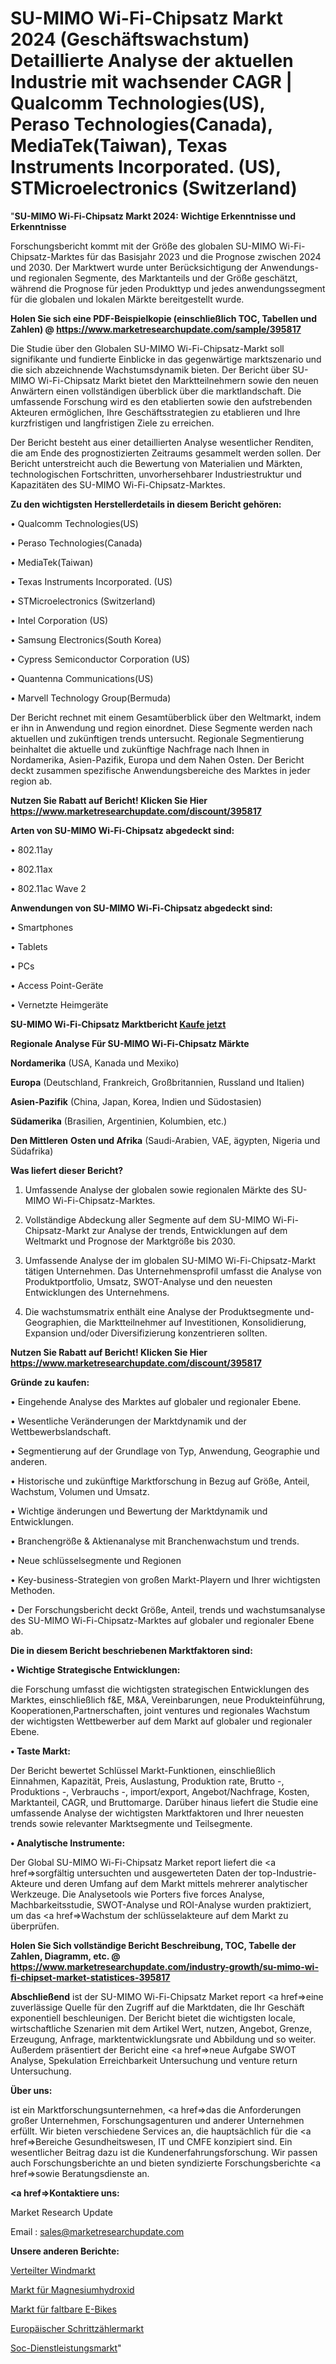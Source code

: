 # SU-MIMO Wi-Fi-Chipsatz Markt 2024 (Geschäftswachstum) Detaillierte Analyse der aktuellen Industrie mit wachsender CAGR | Qualcomm Technologies(US), Peraso Technologies(Canada), MediaTek(Taiwan), Texas Instruments Incorporated. (US), STMicroelectronics (Switzerland)

"<strong>SU-MIMO Wi-Fi-Chipsatz Markt 2024: Wichtige Erkenntnisse und Erkenntnisse</strong>

Forschungsbericht kommt mit der Größe des globalen SU-MIMO Wi-Fi-Chipsatz-Marktes für das Basisjahr 2023 und die Prognose zwischen 2024 und 2030. Der Marktwert wurde unter Berücksichtigung der Anwendungs-und regionalen Segmente, des Marktanteils und der Größe geschätzt, während die Prognose für jeden Produkttyp und jedes anwendungssegment für die globalen und lokalen Märkte bereitgestellt wurde.

<strong>Holen Sie sich eine PDF-Beispielkopie (einschließlich TOC, Tabellen und Zahlen) @
</strong><strong><a href=https://www.marketresearchupdate.com/sample/395817><strong>https://www.marketresearchupdate.com/sample/395817</u></font></a></strong></strong>

Die Studie über den Globalen SU-MIMO Wi-Fi-Chipsatz-Markt soll signifikante und fundierte Einblicke in das gegenwärtige marktszenario und die sich abzeichnende Wachstumsdynamik bieten. Der Bericht über SU-MIMO Wi-Fi-Chipsatz Markt bietet den Marktteilnehmern sowie den neuen Anwärtern einen vollständigen überblick über die marktlandschaft. Die umfassende Forschung wird es den etablierten sowie den aufstrebenden Akteuren ermöglichen, Ihre Geschäftsstrategien zu etablieren und Ihre kurzfristigen und langfristigen Ziele zu erreichen.

Der Bericht besteht aus einer detaillierten Analyse wesentlicher Renditen, die am Ende des prognostizierten Zeitraums gesammelt werden sollen. Der Bericht unterstreicht auch die Bewertung von Materialien und Märkten, technologischen Fortschritten, unvorhersehbarer Industriestruktur und Kapazitäten des SU-MIMO Wi-Fi-Chipsatz-Marktes.

<strong>Zu den wichtigsten Herstellerdetails in diesem Bericht gehören:</strong>

• Qualcomm Technologies(US)

• Peraso Technologies(Canada)

• MediaTek(Taiwan)

• Texas Instruments Incorporated. (US)

• STMicroelectronics (Switzerland)

• Intel Corporation (US)

• Samsung Electronics(South Korea)

• Cypress Semiconductor Corporation (US)

• Quantenna Communications(US)

• Marvell Technology Group(Bermuda)

Der Bericht rechnet mit einem Gesamtüberblick über den Weltmarkt, indem er ihn in Anwendung und region einordnet. Diese Segmente werden nach aktuellen und zukünftigen trends untersucht. Regionale Segmentierung beinhaltet die aktuelle und zukünftige Nachfrage nach Ihnen in Nordamerika, Asien-Pazifik, Europa und dem Nahen Osten. Der Bericht deckt zusammen spezifische Anwendungsbereiche des Marktes in jeder region ab.

<strong>Nutzen Sie Rabatt auf Bericht! Klicken Sie Hier
</strong><strong><a href=https://www.marketresearchupdate.com/discount/395817>https://www.marketresearchupdate.com/discount/395817</b></u></font></strong></a>

<strong>Arten von SU-MIMO Wi-Fi-Chipsatz abgedeckt sind:</strong>

• 802.11ay

• 802.11ax

• 802.11ac Wave 2

<strong>Anwendungen von SU-MIMO Wi-Fi-Chipsatz abgedeckt sind:</strong>

• Smartphones

• Tablets

• PCs

• Access Point-Geräte

• Vernetzte Heimgeräte

<strong>SU-MIMO Wi-Fi-Chipsatz Marktbericht <a href=https://www.marketresearchupdate.com/buynow/395817>Kaufe jetzt</a></strong>

<strong>Regionale Analyse Für SU-MIMO Wi-Fi-Chipsatz Märkte</strong>

<strong>Nordamerika</strong> (USA, Kanada und Mexiko)

<strong>Europa</strong> (Deutschland, Frankreich, Großbritannien, Russland und Italien)

<strong>Asien-Pazifik</strong> (China, Japan, Korea, Indien und Südostasien)

<strong>Südamerika</strong> (Brasilien, Argentinien, Kolumbien, etc.)

<strong>Den Mittleren</strong> <strong>Osten und Afrika</strong> (Saudi-Arabien, VAE, ägypten, Nigeria und Südafrika)

<strong>Was liefert dieser Bericht?</strong>

1. Umfassende Analyse der globalen sowie regionalen Märkte des SU-MIMO Wi-Fi-Chipsatz-Marktes.

2. Vollständige Abdeckung aller Segmente auf dem SU-MIMO Wi-Fi-Chipsatz-Markt zur Analyse der trends, Entwicklungen auf dem Weltmarkt und Prognose der Marktgröße bis 2030.

3. Umfassende Analyse der im globalen SU-MIMO Wi-Fi-Chipsatz-Markt tätigen Unternehmen. Das Unternehmensprofil umfasst die Analyse von Produktportfolio, Umsatz, SWOT-Analyse und den neuesten Entwicklungen des Unternehmens.

4. Die wachstumsmatrix enthält eine Analyse der Produktsegmente und-Geographien, die Marktteilnehmer auf Investitionen, Konsolidierung, Expansion und/oder Diversifizierung konzentrieren sollten.

<strong>Nutzen Sie Rabatt auf Bericht! Klicken Sie Hier
</strong><strong><a href=https://www.marketresearchupdate.com/discount/395817>https://www.marketresearchupdate.com/discount/395817</b></u></font></strong></a>

<strong>Gründe zu kaufen:</strong>

• Eingehende Analyse des Marktes auf globaler und regionaler Ebene.

• Wesentliche Veränderungen der Marktdynamik und der Wettbewerbslandschaft.

• Segmentierung auf der Grundlage von Typ, Anwendung, Geographie und anderen.

• Historische und zukünftige Marktforschung in Bezug auf Größe, Anteil, Wachstum, Volumen und Umsatz.

• Wichtige änderungen und Bewertung der Marktdynamik und Entwicklungen.

• Branchengröße &amp; Aktienanalyse mit Branchenwachstum und trends.

• Neue schlüsselsegmente und Regionen

• Key-business-Strategien von großen Markt-Playern und Ihrer wichtigsten Methoden.

• Der Forschungsbericht deckt Größe, Anteil, trends und wachstumsanalyse des SU-MIMO Wi-Fi-Chipsatz-Marktes auf globaler und regionaler Ebene ab.

<strong>Die in diesem Bericht beschriebenen Marktfaktoren sind:</strong>

<strong>• Wichtige Strategische Entwicklungen:</strong>

die Forschung umfasst die wichtigsten strategischen Entwicklungen des Marktes, einschließlich f&amp;E, M&amp;A, Vereinbarungen, neue Produkteinführung, Kooperationen,Partnerschaften, joint ventures und regionales Wachstum der wichtigsten Wettbewerber auf dem Markt auf globaler und regionaler Ebene.

<strong>• Taste Markt:</strong>

Der Bericht bewertet Schlüssel Markt-Funktionen, einschließlich Einnahmen, Kapazität, Preis, Auslastung, Produktion rate, Brutto -, Produktions -, Verbrauchs -, import/export, Angebot/Nachfrage, Kosten, Marktanteil, CAGR, und Bruttomarge. Darüber hinaus liefert die Studie eine umfassende Analyse der wichtigsten Marktfaktoren und Ihrer neuesten trends sowie relevanter Marktsegmente und Teilsegmente.

<strong>• Analytische Instrumente:</strong>

Der Global SU-MIMO Wi-Fi-Chipsatz Market report liefert die <a href=>sorgf</a>ältig untersuchten und ausgewerteten Daten der top-Industrie-Akteure und deren Umfang auf dem Markt mittels mehrerer analytischer Werkzeuge. Die Analysetools wie Porters five forces Analyse, Machbarkeitsstudie, SWOT-Analyse und ROI-Analyse wurden praktiziert, um das <a href=>Wachstum</a> der schlüsselakteure auf dem Markt zu überprüfen.

<strong>Holen Sie Sich vollständige Bericht Beschreibung, TOC, Tabelle der Zahlen, Diagramm, etc. @ </strong><strong><a href=https://www.marketresearchupdate.com/industry-growth/su-mimo-wi-fi-chipset-market-statistices-395817>https://www.marketresearchupdate.com/industry-growth/su-mimo-wi-fi-chipset-market-statistices-395817</a></font></strong>

<strong>Abschließend</strong> ist der SU-MIMO Wi-Fi-Chipsatz Market report <a href=>eine</a> zuverlässige Quelle für den Zugriff auf die Marktdaten, die Ihr Geschäft exponentiell beschleunigen. Der Bericht bietet die wichtigsten locale, wirtschaftliche Szenarien mit dem Artikel Wert, nutzen, Angebot, Grenze, Erzeugung, Anfrage, marktentwicklungsrate und Abbildung und so weiter. Außerdem präsentiert der Bericht eine <a href=>neue</a> Aufgabe SWOT Analyse, Spekulation Erreichbarkeit Untersuchung und venture return Untersuchung.

<strong>Über uns:</strong>

 ist ein Marktforschungsunternehmen, <a href=>das</a> die Anforderungen großer Unternehmen, Forschungsagenturen und anderer Unternehmen erfüllt. Wir bieten verschiedene Services an, die hauptsächlich für die <a href=>Bereiche</a> Gesundheitswesen, IT und CMFE konzipiert sind. Ein wesentlicher Beitrag dazu ist die Kundenerfahrungsforschung. Wir passen auch Forschungsberichte an und bieten syndizierte Forschungsberichte <a href=>sowie</a> Beratungsdienste an.

<strong><a href=>Kontaktiere uns:</a></strong>

Market Research Update

Email : sales@marketresearchupdate.com

<strong>Unsere anderen Berichte:</strong>

<a href=https://www.linkedin.com/pulse/distributed-wind-market-size-growth-set-surge>Verteilter Windmarkt</a>

<a href=https://www.linkedin.com/pulse/magnesium-hydroxide-market-research-report>Markt für Magnesiumhydroxid</a>

<a href=https://www.linkedin.com/pulse/folding-e-bike-market-size-industry-growth-factors>Markt für faltbare E-Bikes</a>

<a href=https://www.linkedin.com/pulse/europe-pedometer-market-growing-rapidly-latest-trend-future>Europäischer Schrittzählermarkt</a>

<a href=https://www.linkedin.com/pulse/soc-service-market-2023-2030-explained-effective-movements-k5fcf/>Soc-Dienstleistungsmarkt</a>"
